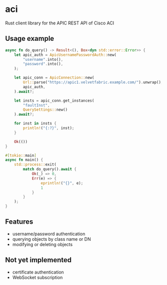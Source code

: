 # aci

Rust client library for the APIC REST API of Cisco ACI

## Usage example

```rust
async fn do_query() -> Result<(), Box<dyn std::error::Error>> {
    let apic_auth = ApicUsernamePasswordAuth::new(
        "username".into(),
        "password".into(),
    );

    let apic_conn = ApicConnection::new(
        Url::parse("https://apic1.velvetfabric.example.com/").unwrap(),
        apic_auth,
    ).await?;

    let insts = apic_conn.get_instances(
        "faultInst",
        QuerySettings::new()
    ).await?;

    for inst in insts {
        println!("{:?}", inst);
    }

    Ok(())
}

#[tokio::main]
async fn main() {
    std::process::exit(
        match do_query().await {
            Ok(_) => 0,
            Err(e) => {
                eprintln!("{}", e);
                1
            }
        }
    );
}
```

## Features

* username/password authentication
* querying objects by class name or DN
* modifying or deleting objects

## Not yet implemented

* certificate authentication
* WebSocket subscription
